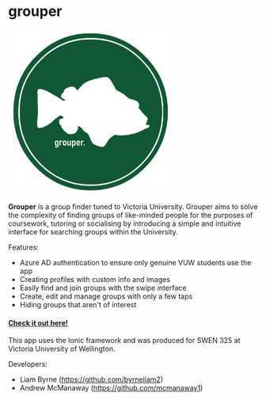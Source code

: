 # grouper

<img src="assets/imgs/logo.png" width=333 height=333/>

**Grouper** is a group finder tuned to Victoria University. Grouper aims to solve the complexity of finding groups of like-minded people for the purposes of coursework, tutoring or socialising by introducing a simple and intuitive interface for searching groups within the University.

Features:
- Azure AD authentication to ensure only genuine VUW students use the app
- Creating profiles with custom info and images
- Easily find and join groups with the swipe interface
- Create, edit and manage groups with only a few taps
- Hiding groups that aren't of interest

#### [Check it out here!](https://mcmanaway1.github.io)

This app uses the Ionic framework and was produced for SWEN 325 at Victoria University of Wellington.

Developers:
- Liam Byrne (https://github.com/byrneliam2)
- Andrew McManaway (https://github.com/mcmanaway1)
